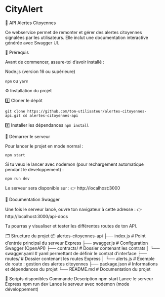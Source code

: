 # CityAlert
🚨 API Alertes Citoyennes

Ce webservice permet de remonter et gérer des alertes citoyennes signalées par les utilisateurs.
Elle inclut une documentation interactive générée avec Swagger UI.

🧰 Prérequis

Avant de commencer, assure-toi d’avoir installé :

Node.js
 (version 16 ou supérieure)

`npm`
 ou `yarn`

⚙️ Installation du projet

1️⃣ Cloner le dépôt

`git clone https://github.com/ton-utilisateur/alertes-citoyennes-api.git
cd alertes-citoyennes-api`

2️⃣ Installer les dépendances
`npm install`

🚀 Démarrer le serveur

Pour lancer le projet en mode normal :

`npm start`


Si tu veux le lancer avec nodemon (pour rechargement automatique pendant le développement) :

`npm run dev`


Le serveur sera disponible sur :
👉 http://localhost:3000

📘 Documentation Swagger

Une fois le serveur lancé, ouvre ton navigateur à cette adresse :
👉 http://localhost:3000/api-docs

Tu pourras y visualiser et tester les différentes routes de ton API.

🗂️ Structure du projet
📦 alertes-citoyennes-api
├── index.js          # Point d’entrée principal du serveur Express
├── swagger.js        # Configuration Swagger (OpenAPI)
├── contracts/        # Dossier contenant les contrats
│   └── swagger.yaml  # yaml permettant de définir le contrat d'interface
├── routes/           # Dossier contenant les routes Express
│   └── alerts.js     # Exemple de route : gestion des alertes citoyennes
├── package.json      # Informations et dépendances du projet
└── README.md         # Documentation du projet

🧪 Scripts disponibles
Commande	Description
npm start	Lance le serveur Express
npm run dev	Lance le serveur avec nodemon (mode développement)
